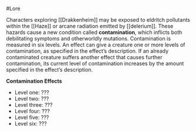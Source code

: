 #Lore 

Characters exploring [[Drakkenheim]] may be exposed to eldritch pollutants within the [[Haze]] or arcane radiation emitted by [[delerium]]. These hazards cause a new condition called **contamination**, which inflicts both debilitating symptoms and otherworldly mutations. Contamination is measured in six levels. An effect can give a creature one or more levels of contamination, as specified in the effect’s description. If an already contaminated creature suffers another effect that causes further contamination, its current level of contamination increases by the amount specified in the effect’s description.

**Contamination Effects**
- Level one: ???
- Level two: ???
- Level three: ???
- Level four: ???
- Level five: ???
- Level six: ???
